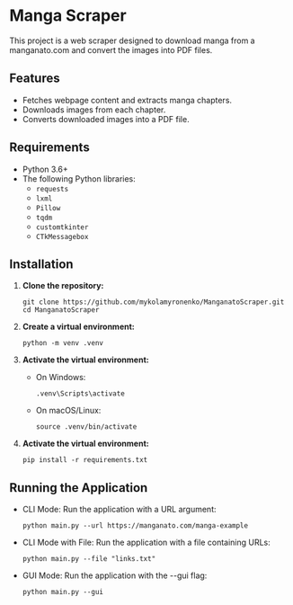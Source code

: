 # Manga Scraper

This project is a web scraper designed to download manga from a manganato.com and convert the images into PDF files.

## Features

- Fetches webpage content and extracts manga chapters.
- Downloads images from each chapter.
- Converts downloaded images into a PDF file.

## Requirements

- Python 3.6+
- The following Python libraries:
  - `requests`
  - `lxml`
  - `Pillow`
  - `tqdm`
  - `customtkinter`
  - `CTkMessagebox`

## Installation

1. **Clone the repository:**
   ```
   git clone https://github.com/mykolamyronenko/ManganatoScraper.git
   cd ManganatoScraper
   ```

2. **Create a virtual environment:**
   ```
   python -m venv .venv
   ```

3. **Activate the virtual environment:**
   - On Windows:
      ```
      .venv\Scripts\activate
      ```

   - On macOS/Linux:
      ```
      source .venv/bin/activate
      ```
   
4. **Activate the virtual environment:**
    ```  
    pip install -r requirements.txt
    ```

## Running the Application

   - CLI Mode: Run the application with a URL argument:
      ``` 
      python main.py --url https://manganato.com/manga-example  
      ```
   - CLI Mode with File: Run the application with a file containing URLs:
      ```  
      python main.py --file "links.txt"
      ```
   - GUI Mode: Run the application with the --gui flag:
      ```
      python main.py --gui
      ```



